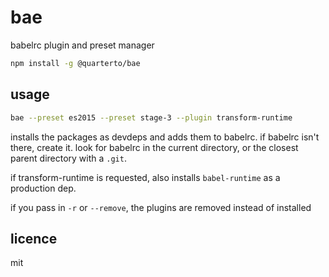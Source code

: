 bae
===

babelrc plugin and preset manager

```sh
npm install -g @quarterto/bae
```

usage
-----

```sh
bae --preset es2015 --preset stage-3 --plugin transform-runtime
```

installs the packages as devdeps and adds them to babelrc. if babelrc isn't there, create it. look for babelrc in the current directory, or the closest parent directory with a `.git`.

if transform-runtime is requested, also installs `babel-runtime` as a production dep.

if you pass in `-r` or `--remove`, the plugins are removed instead of installed

licence
-------

mit

